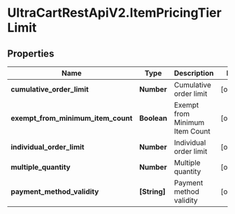 # UltraCartRestApiV2.ItemPricingTierLimit

## Properties

Name | Type | Description | Notes
------------ | ------------- | ------------- | -------------
**cumulative_order_limit** | **Number** | Cumulative order limit | [optional] 
**exempt_from_minimum_item_count** | **Boolean** | Exempt from Minimum Item Count | [optional] 
**individual_order_limit** | **Number** | Individual order limit | [optional] 
**multiple_quantity** | **Number** | Multiple quantity | [optional] 
**payment_method_validity** | **[String]** | Payment method validity | [optional] 


